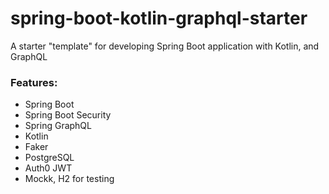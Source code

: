 # spring-boot-kotlin-graphql-starter
A starter "template" for developing Spring Boot application with Kotlin, and GraphQL

### Features:
- Spring Boot
- Spring Boot Security
- Spring GraphQL
- Kotlin
- Faker
- PostgreSQL
- Auth0 JWT
- Mockk, H2 for testing
